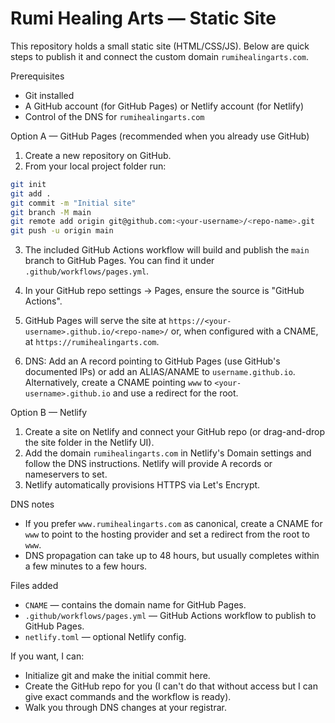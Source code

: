 # Rumi Healing Arts — Static Site

This repository holds a small static site (HTML/CSS/JS). Below are quick steps to publish it and connect the custom domain `rumihealingarts.com`.

Prerequisites
- Git installed
- A GitHub account (for GitHub Pages) or Netlify account (for Netlify)
- Control of the DNS for `rumihealingarts.com`

Option A — GitHub Pages (recommended when you already use GitHub)

1. Create a new repository on GitHub.
2. From your local project folder run:

```bash
git init
git add .
git commit -m "Initial site"
git branch -M main
git remote add origin git@github.com:<your-username>/<repo-name>.git
git push -u origin main
```

3. The included GitHub Actions workflow will build and publish the `main` branch to GitHub Pages. You can find it under `.github/workflows/pages.yml`.
4. In your GitHub repo settings -> Pages, ensure the source is "GitHub Actions".
5. GitHub Pages will serve the site at `https://<your-username>.github.io/<repo-name>/` or, when configured with a CNAME, at `https://rumihealingarts.com`.

6. DNS: Add an A record pointing to GitHub Pages (use GitHub's documented IPs) or add an ALIAS/ANAME to `username.github.io`. Alternatively, create a CNAME pointing `www` to `<your-username>.github.io` and use a redirect for the root.

Option B — Netlify

1. Create a site on Netlify and connect your GitHub repo (or drag-and-drop the site folder in the Netlify UI).
2. Add the domain `rumihealingarts.com` in Netlify's Domain settings and follow the DNS instructions. Netlify will provide A records or nameservers to set.
3. Netlify automatically provisions HTTPS via Let's Encrypt.

DNS notes
- If you prefer `www.rumihealingarts.com` as canonical, create a CNAME for `www` to point to the hosting provider and set a redirect from the root to `www`.
- DNS propagation can take up to 48 hours, but usually completes within a few minutes to a few hours.

Files added
- `CNAME` — contains the domain name for GitHub Pages.
- `.github/workflows/pages.yml` — GitHub Actions workflow to publish to GitHub Pages.
- `netlify.toml` — optional Netlify config.

If you want, I can:
- Initialize git and make the initial commit here.
- Create the GitHub repo for you (I can't do that without access but I can give exact commands and the workflow is ready).
- Walk you through DNS changes at your registrar.
